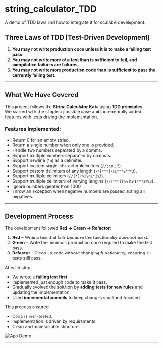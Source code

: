 # string_calculator_TDD

A demo  of TDD laws and how to integrate it for scalable development.

## Three Laws of TDD (Test-Driven Development)

1. **You may not write production code unless it is to make a failing test pass.**
2. **You may not write more of a test than is sufficient to fail, and compilation failures are failures.**
3. **You may not write more production code than is sufficient to pass the currently failing test.**

---

## What We Have Covered

This project follows the **String Calculator Kata** using **TDD principles**.  
We started with the simplest possible case and incrementally added features with tests driving the implementation.

### Features Implemented:
- Return 0 for an empty string.
- Return a single number when only one is provided.
- Handle two numbers separated by a comma.
- Support multiple numbers separated by commas.
- Support newline (`\n`) as a delimiter.
- Support custom single-character delimiters (`//;\n1;2`).
- Support custom delimiters of any length (`//[***]\n1***2***3`).
- Support multiple delimiters (`//[*][%]\n1*2%3`).
- Support multiple delimiters of varying lengths (`//[***][%%]\n1***2%%3`).
- Ignore numbers greater than 1000.
- Throw an exception when negative numbers are passed, listing all negatives.

---

## Development Process

The development followed **Red → Green → Refactor**:
1. **Red** – Write a test that fails because the functionality does not exist.
2. **Green** – Write the minimum production code required to make the test pass.
3. **Refactor** – Clean up code without changing functionality, ensuring all tests still pass.

At each step:
- We wrote a **failing test first**.
- Implemented just enough code to make it pass.
- Gradually evolved the solution by **adding tests for new rules** and updating the implementation.
- Used **incremental commits** to keep changes small and focused.

This process ensured:
- Code is well-tested.
- Implementation is driven by requirements.
- Clean and maintainable structure.


![App Demo](working_string_calculator_tdd.gif)


---
